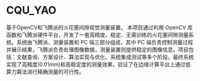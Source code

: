 # CQU_YAO
基于OpenCV和飞腾派的火花塞间隙视觉测量装置。
本项目通过利用 OpenCV 库函数和飞腾派硬件平台，开发了一套高精度、稳定、无需训练的火花塞间隙测量系统。系统由飞腾派、测量装置和 PC 端三部分组成，其中 PC 端负责控制测量过程并展示结果，飞腾派负责处理图像数据，测量装置则提供稳定的图像信息。项目包括：文献查询、方案设计、算法实现与优化、系统集成测试等多个阶段。最终系统实现了高精度(0.01mm)和高稳定度的测量效果，验证了在边缘计算平台上通过低算力算法进行精确测量的可行性。
